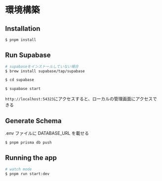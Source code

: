 # 環境構築

## Installation

```bash
$ pnpm install
```

## Run Supabase

```bash
# supabaseをインストールしていない場合
$ brew install supabase/tap/supabase

$ cd supabase

$ supabase start

```

`http://localhost:54323`にアクセスすると、ローカルの管理画面にアクセスできる

## Generate Schema

.env ファイルに DATABASE_URL を載せる

```bash
$ pnpm prisma db push
```

## Running the app

```bash
# watch mode
$ pnpm run start:dev

```
